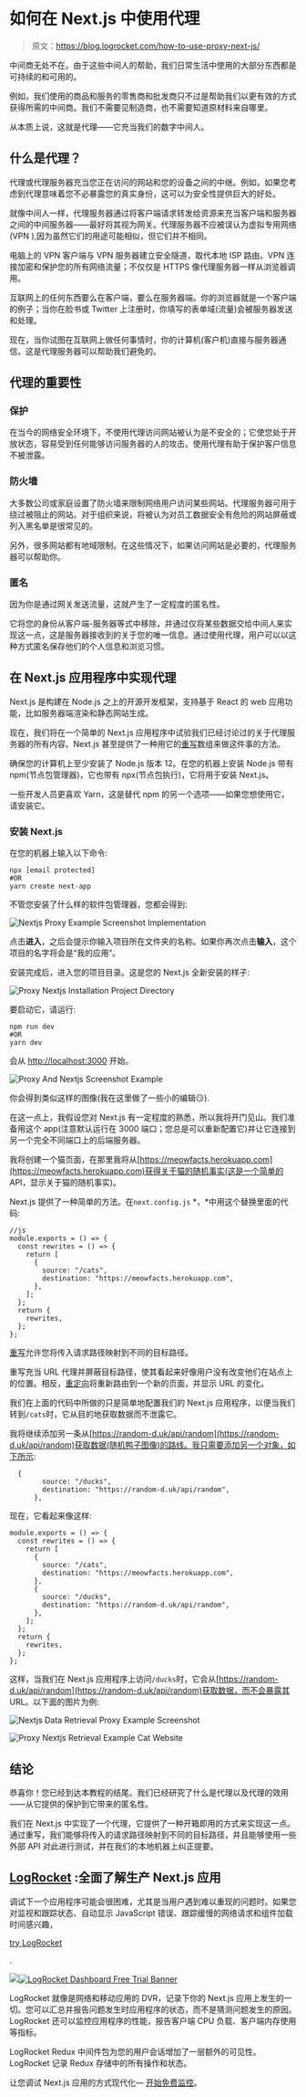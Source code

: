 # 如何在 Next.js 中使用代理

> 原文：<https://blog.logrocket.com/how-to-use-proxy-next-js/>

中间商无处不在。由于这些中间人的帮助，我们日常生活中使用的大部分东西都是可持续的和可用的。

例如，我们使用的商品和服务的零售商和批发商只不过是帮助我们以更有效的方式获得所需的中间商。我们不需要见制造商，也不需要知道原材料来自哪里。

从本质上说，这就是代理——它充当我们的数字中间人。

## 什么是代理？

代理或代理服务器充当您正在访问的网站和您的设备之间的中继。例如，如果您考虑到代理意味着您不必暴露您的真实身份，这可以为安全性提供巨大的好处。

就像中间人一样，代理服务器通过将客户端请求转发给资源来充当客户端和服务器之间的中间服务器——最好将其视为网关。代理服务器不应被误认为虚拟专用网络(VPN ),因为虽然它们的用途可能相似，但它们并不相同。

电脑上的 VPN 客户端与 VPN 服务器建立安全隧道，取代本地 ISP 路由。VPN 连接加密和保护您的所有网络流量；不仅仅是 HTTPS 像代理服务器一样从浏览器调用。

互联网上的任何东西要么在客户端，要么在服务器端。你的浏览器就是一个客户端的例子；当你在脸书或 Twitter 上注册时，你填写的表单域(流量)会被服务器发送和处理。

现在，当你试图在互联网上做任何事情时，你的计算机(客户机)直接与服务器通信。这是代理服务器可以帮助我们避免的。

## 代理的重要性

### 保护

在当今的网络安全环境下，不使用代理访问网站被认为是不安全的；它使您处于开放状态，容易受到任何能够访问服务器的人的攻击。使用代理有助于保护客户信息不被泄露。

### 防火墙

大多数公司或家庭设置了防火墙来限制网络用户访问某些网站。代理服务器可用于绕过被阻止的网站。对于组织来说，将被认为对员工数据安全有危险的网站屏蔽或列入黑名单是很常见的。

另外，很多网站都有地域限制。在这些情况下，如果访问网站是必要的，代理服务器可以帮助你。

### 匿名

因为你是通过网关发送流量，这就产生了一定程度的匿名性。

它将您的身份从客户端-服务器等式中移除，并通过仅将某些数据交给中间人来实现这一点，这是服务器接收到的关于您的唯一信息。通过使用代理，用户可以以这种方式匿名保存他们的个人信息和浏览习惯。

## 在 Next.js 应用程序中实现代理

Next.js 是构建在 Node.js 之上的开源开发框架，支持基于 React 的 web 应用功能，比如服务器端渲染和静态网站生成。

现在，我们将在一个简单的 Next.js 应用程序中试验我们已经讨论过的关于代理服务器的所有内容。Next.js 甚至提供了一种用它的[重写](https://nextjs.org/docs/api-reference/next.config.js/rewrites)数组来做这件事的方法。

确保您的计算机上至少安装了 Node.js 版本 12。在您的机器上安装 Node.js 带有 npm(节点包管理器)，它也带有 npx(节点包执行)，它将用于安装 Next.js。

一些开发人员更喜欢 Yarn，这是替代 npm 的另一个选项——如果您想使用它，请安装它。

### **安装 Next.js**

在您的机器上输入以下命令:

```
npx [email protected]
#OR
yarn create next-app

```

不管您安装了什么样的软件包管理器，您都会得到:

![Nextjs Proxy Example Screenshot Implementation](img/f33e151aa925c61a86cdbd6944226e31.png)

点击**进入**，之后会提示你输入项目所在文件夹的名称。如果你再次点击**输入**，这个项目的名字将会是“我的应用”。

安装完成后，进入您的项目目录。这是您的 Next.js 全新安装的样子:

![Proxy Nextjs Installation Project Directory](img/2a89ac75dd6acb0756161759b644e1aa.png)

要启动它，请运行:

```
npm run dev
#OR
yarn dev

```

会从 [http://localhost:3000](http://localhost:3000) 开始。

![Proxy And Nextjs Screenshot Example](img/1e53fb6de127a5a91c59946526146360.png)

你会得到类似这样的图像(我在这里做了一些小的编辑😏).

在这一点上，我假设您对 Next.js 有一定程度的熟悉，所以我将开门见山。我们准备用这个 app(注意默认运行在 3000 端口；您总是可以重新配置它)并让它连接到另一个完全不同端口上的后端服务器。

我将创建一个猫页面，在那里我将从[https://meowfacts.herokuapp.com](https://meowfacts.herokuapp.com)获得关于猫的随机事实(这是一个简单的 API，显示关于猫的随机事实)。

Next.js 提供了一种简单的方法。在`next.config.js` *，*中用这个替换里面的代码:

```
//js
module.exports = () => {
  const rewrites = () => {
    return [
      {
        source: "/cats",
        destination: "https://meowfacts.herokuapp.com",
      },
    ];
  };
  return {
    rewrites,
  };
};

```

[重写](https://nextjs.org/docs/api-reference/next.config.js/rewrites)允许您将传入请求路径映射到不同的目标路径。

重写充当 URL 代理并屏蔽目标路径，使其看起来好像用户没有改变他们在站点上的位置。相反，[重定向](https://nextjs.org/docs/api-reference/next.config.js/redirects)将重新路由到一个新的页面，并显示 URL 的变化。

我们在上面的代码中所做的只是简单地配置我们的 Next.js 应用程序，以便当我们转到`/cats`时，它从目的地获取数据而不泄露它。

我将继续添加另一条从[https://random-d.uk/api/random](https://random-d.uk/api/random)获取数据(随机鸭子图像)的路线。我只需要添加另一个对象，如下所示:

```
  {
        source: "/ducks",
        destination: "https://random-d.uk/api/random",
      },

```

现在，它看起来像这样:

```
module.exports = () => {
  const rewrites = () => {
    return [
      {
        source: "/cats",
        destination: "https://meowfacts.herokuapp.com",
      },
      {
        source: "/ducks",
        destination: "https://random-d.uk/api/random",
      },
    ];
  };
  return {
    rewrites,
  };
};

```

这样，当我们在 Next.js 应用程序上访问`/ducks`时，它会从[https://random-d.uk/api/random](https://random-d.uk/api/random)获取数据，而不会暴露其 URL。以下面的图片为例:

![Nextjs Data Retrieval Proxy Example Screenshot](img/d26f640fd523b287bcd6aff2b0e9b7be.png)

![Proxy Nextjs Retrieval Example Cat Website](img/ace88a1d48f03137718ee49939662e3f.png)

## 结论

恭喜你！您已经到达本教程的结尾。我们已经研究了什么是代理以及代理的效用——从它提供的保护到它带来的匿名性。

我们在 Next.js 中实现了一个代理，它提供了一种开箱即用的方式来实现这一点。通过重写，我们能够将传入的请求路径映射到不同的目标路径，并且能够使用一些外部 API 对此进行测试，并在我们的本地机器上纠正提要。

## [LogRocket](https://lp.logrocket.com/blg/nextjs-signup) :全面了解生产 Next.js 应用

调试下一个应用程序可能会很困难，尤其是当用户遇到难以重现的问题时。如果您对监视和跟踪状态、自动显示 JavaScript 错误、跟踪缓慢的网络请求和组件加载时间感兴趣，

[try LogRocket](https://lp.logrocket.com/blg/nextjs-signup)

.

[![](img/f300c244a1a1cf916df8b4cb02bec6c6.png)](https://lp.logrocket.com/blg/nextjs-signup)[![LogRocket Dashboard Free Trial Banner](img/d6f5a5dd739296c1dd7aab3d5e77eeb9.png)](https://lp.logrocket.com/blg/nextjs-signup)

LogRocket 就像是网络和移动应用的 DVR，记录下你的 Next.js 应用上发生的一切。您可以汇总并报告问题发生时应用程序的状态，而不是猜测问题发生的原因。LogRocket 还可以监控应用程序的性能，报告客户端 CPU 负载、客户端内存使用等指标。

LogRocket Redux 中间件包为您的用户会话增加了一层额外的可见性。LogRocket 记录 Redux 存储中的所有操作和状态。

让您调试 Next.js 应用的方式现代化— [开始免费监控](https://lp.logrocket.com/blg/nextjs-signup)。